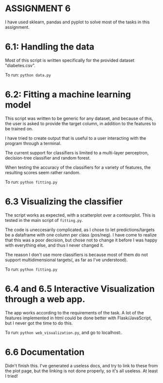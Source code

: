 # ASSIGNMENT 6
I have used sklearn, pandas and pyplot to solve most of the tasks in this assignment.

# 6.1: Handling the data
Most of this script is written specifically for the provided dataset "diabetes.csv".

To run: ```python data.py```

# 6.2: Fitting a machine learning model
This script was written to be generic for any dataset,
and because of this, the user is asked to provide the target column,
in addition to the features to be trained on.

I have tried to create output that is useful to a user interacting with the program through a terminal.

The current support for classifiers is limited to a multi-layer perceptron, decision-tree classifier and random forest.

When testing the accuracy of the classifiers for a variety of features,
the resulting scores seem rather random.

To run: ```python fitting.py```

# 6.3 Visualizing the classifier
The script works as expected, with a scatterplot over a contourplot.
This is tested in the main script of ```fitting.py```.

The code is uneccesarily complicated, as I chose to let predictions/targets be a dataframe with one column per class (pos/neg).
I have come to realize that this was a poor decision, but chose not to change it before I was happy with everything else,
and thus I never changed it.

The reason I don't use more classifiers is because most of them do not support multidimensional targets(, as far as I've understood).

To run: ```python fitting.py```

# 6.4 and 6.5 Interactive Visualization through a web app.
The app works according to the requirements of the task.
A lot of the features implemented in html could be done better with Flask/JavaScript,
but I never got the time to do this.

To run: ```python web_visualization.py```, and go to localhost:<given port>.

# 6.6 Documentation
Didn't finish this. I've generated a useless docs, and try to link to these from the plot page, but the linking is not done properly,
so it's all useless. At least I tried!
